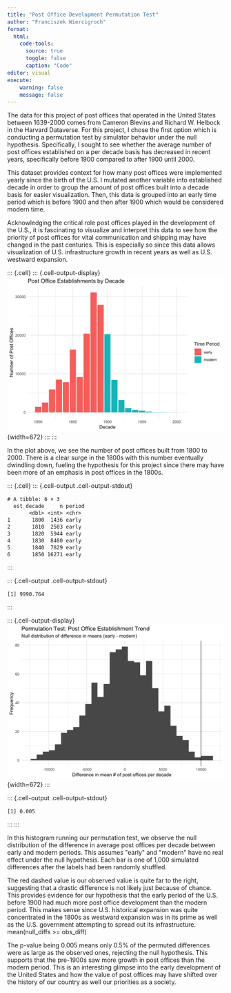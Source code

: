 ```yaml
---
title: "Post Office Development Permutation Test"
author: "Franciszek Wiercigroch"
format:
  html: 
    code-tools:
      source: true
      toggle: false
      caption: "Code"
editor: visual
execute:
    warning: false
    message: false
---
```





The data for this project of post offices that operated in the United States between 1639-2000 comes from Cameron Blevins and Richard W. Helbock in the Harvard Dataverse. For this project, I chose the first option which is conducting a permutation test by simulator behavior under the null hypothesis. Specifically, I sought to see whether the average number of post offices established on a per decade basis has decreased in recent years, specifically before 1900 compared to after 1900 until 2000.

This dataset provides context for how many post offices were implemented yearly since the birth of the U.S. I mutated another variable into established decade in order to group the amount of post offices built into a decade basis for easier visualization. Then, this data is grouped into an early time period which is before 1900 and then after 1900 which would be considered modern time.

Acknowledging the critical role post offices played in the development of the U.S., it is fascinating to visualize and interpret this data to see how the priority of post offices for vital communication and shipping may have changed in the past centuries. This is especially so since this data allows visualization of U.S. infrastructure growth in recent years as well as U.S. westward expansion.




::: {.cell}
::: {.cell-output-display}
![](postoffice_files/figure-html/unnamed-chunk-1-1.png){width=672}
:::
:::




In the plot above, we see the number of post offices built from 1800 to 2000. There is a clear surge in the 1800s with this number eventually dwindling down, fueling the hypothesis for this project since there may have been more of an emphasis in post offices in the 1800s.




::: {.cell}
::: {.cell-output .cell-output-stdout}

```
# A tibble: 6 × 3
  est_decade     n period
       <dbl> <int> <chr> 
1       1800  1436 early 
2       1810  2503 early 
3       1820  5944 early 
4       1830  8480 early 
5       1840  7829 early 
6       1850 16271 early 
```


:::

::: {.cell-output .cell-output-stdout}

```
[1] 9990.764
```


:::

::: {.cell-output-display}
![](postoffice_files/figure-html/unnamed-chunk-2-1.png){width=672}
:::

::: {.cell-output .cell-output-stdout}

```
[1] 0.005
```


:::
:::




In this histogram running our permutation test, we observe the null distribution of the difference in average post offices per decade between early and modern periods. This assumes "early" and "modern" have no real effect under the null hypothesis. Each bar is one of 1,000 simulated differences after the labels had been randomly shuffled.

The red dashed value is our observed value is quite far to the right, suggesting that a drastic difference is not likely just because of chance. This provides evidence for our hypothesis that the early period of the U.S. before 1900 had much more post office development than the modern period. This makes sense since U.S. historical expansion was quite concentrated in the 1800s as westward expansion was in its prime as well as the U.S. government attempting to spread out its infrastructure. mean(null_diffs \>= obs_diff)

The p-value being 0.005 means only 0.5% of the permuted differences were as large as the observed ones, rejecting the null hypothesis. This supports that the pre-1900s saw more growth in post offices than the modern period. This is an interesting glimpse into the early development of the United States and how the value of post offices may have shifted over the history of our country as well our priorities as a society.

